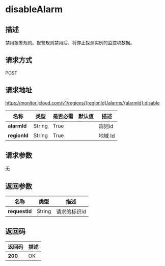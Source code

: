 # disableAlarm


## 描述
禁用报警规则。报警规则禁用后，将停止探测实例的监控项数据。

## 请求方式
POST

## 请求地址
https://monitor.jcloud.com/v1/regions/{regionId}/alarms/{alarmId}:disable

|名称|类型|是否必需|默认值|描述|
|---|---|---|---|---|
|**alarmId**|String|True| |规则id|
|**regionId**|String|True| |地域 Id|

## 请求参数
无


## 返回参数
|名称|类型|描述|
|---|---|---|
|**requestId**|String|请求的标识id|


## 返回码
|返回码|描述|
|---|---|
|**200**|OK|
